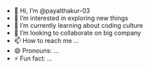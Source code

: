 - 👋 Hi, I’m @payalthakur-03
- 👀 I’m interested in exploring new things
- 🌱 I’m currently learning about coding culture
- 💞️ I’m looking to collaborate on big company
- 📫 How to reach me ...
- 😄 Pronouns: ...
- ⚡ Fun fact: ...

<!---
payalthakur-03/payalthakur-03 is a ✨ special ✨ repository because its `README.md` (this file) appears on your GitHub profile.
You can click the Preview link to take a look at your changes.
--->
